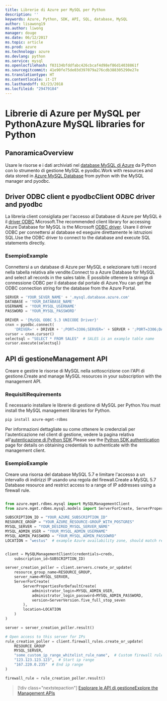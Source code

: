 ```yaml
---
title: Librerie di Azure per MySQL per Python
description: ''
keywords: Azure, Python, SDK, API, SQL, database, MySQL
author: lisawong19
ms.author: liwong
manager: douge
ms.date: 06/12/2017
ms.topic: article
ms.prod: azure
ms.technology: azure
ms.devlang: python
ms.service: mysql
ms.openlocfilehash: f03134bfddfabc426cbcaf4d98ef86d14038861f
ms.sourcegitcommit: 41e90fe75de03d397079a276cdb388305290e27e
ms.translationtype: HT
ms.contentlocale: it-IT
ms.lasthandoff: 02/23/2018
ms.locfileid: "29479184"
---
```

# <a name="azure-mysql-libraries-for-python"></a><span data-ttu-id="539ad-103">Librerie di Azure per MySQL per Python</span><span class="sxs-lookup"><span data-stu-id="539ad-103">Azure MySQL libraries for Python</span></span> 

## <a name="overview"></a><span data-ttu-id="539ad-104">Panoramica</span><span class="sxs-lookup"><span data-stu-id="539ad-104">Overview</span></span>

<span data-ttu-id="539ad-105">Usare le risorse e i dati archiviati nel [database MySQL di Azure](/azure/mysql/overview) da Python con lo strumento di gestione MySQL e pyodbc.</span><span class="sxs-lookup"><span data-stu-id="539ad-105">Work with resources and data stored in [Azure MySQL Database](/azure/mysql/overview) from python with the MySQL manager and pyodbc.</span></span>

## <a name="client-odbc-driver-and-pyodbc"></a><span data-ttu-id="539ad-106">Driver ODBC client e pyodbc</span><span class="sxs-lookup"><span data-stu-id="539ad-106">Client ODBC driver and pyodbc</span></span>

<span data-ttu-id="539ad-107">La libreria client consigliata per l'accesso al Database di Azure per MySQL è il [driver ODBC](/azure/sql-database/sql-database-connect-query-python#install-the-python-and-database-communication-libraries) Microsoft.</span><span class="sxs-lookup"><span data-stu-id="539ad-107">The recommended client library for accessing Azure Database for MySQL is the Microsoft [ODBC driver](/azure/sql-database/sql-database-connect-query-python#install-the-python-and-database-communication-libraries).</span></span> <span data-ttu-id="539ad-108">Usare il driver ODBC per connettersi al database ed eseguire direttamente le istruzioni SQL.</span><span class="sxs-lookup"><span data-stu-id="539ad-108">Use the ODBC driver to connect to the database and execute SQL statements directly.</span></span>

### <a name="example"></a><span data-ttu-id="539ad-109">Esempio</span><span class="sxs-lookup"><span data-stu-id="539ad-109">Example</span></span>

<span data-ttu-id="539ad-110">Connettersi a un database di Azure per MySQL e selezionare tutti i record nella tabella relativa alle vendite.</span><span class="sxs-lookup"><span data-stu-id="539ad-110">Connect to a Azure Database for MySQL and select all records in the sales table.</span></span> <span data-ttu-id="539ad-111">È possibile ottenere la stringa di connessione ODBC per il database dal portale di Azure.</span><span class="sxs-lookup"><span data-stu-id="539ad-111">You can get the ODBC connection string for the database from the Azure Portal.</span></span>

```python
SERVER = 'YOUR_SEVER_NAME' + '.mysql.database.azure.com'
DATABASE = 'YOUR_DATABASE_NAME'
USERNAME = 'YOUR_MYSQL_USERNAME'
PASSWORD = 'YOUR_MYSQL_PASSWORD'

DRIVER = '{MySQL ODBC 5.3 UNICODE Driver}'
cnxn = pyodbc.connect(
    'DRIVER=' + DRIVER + ';PORT=3306;SERVER=' + SERVER + ';PORT=3306;DATABASE=' + DATABASE + ';UID=' + USERNAME + ';PWD=' + PASSWORD)
cursor = cnxn.cursor()
selectsql = "SELECT * FROM SALES"  # SALES is an example table name
cursor.execute(selectsql)
```

## <a name="management-api"></a><span data-ttu-id="539ad-112">API di gestione</span><span class="sxs-lookup"><span data-stu-id="539ad-112">Management API</span></span>

<span data-ttu-id="539ad-113">Creare e gestire le risorse di MySQL nella sottoscrizione con l'API di gestione.</span><span class="sxs-lookup"><span data-stu-id="539ad-113">Create and manage MySQL resources in your subscription with the management API.</span></span>

### <a name="requirements"></a><span data-ttu-id="539ad-114">Requisiti</span><span class="sxs-lookup"><span data-stu-id="539ad-114">Requirements</span></span>
<span data-ttu-id="539ad-115">È necessario installare le librerie di gestione di MySQL per Python.</span><span class="sxs-lookup"><span data-stu-id="539ad-115">You must install the MySQL management libraries for Python.</span></span>
```bash
pip install azure-mgmt-rdbms
```

<span data-ttu-id="539ad-116">Per informazioni dettagliate su come ottenere le credenziali per l'autenticazione nel client di gestione, vedere la pagina relativa all'[autenticazione di Python SDK](https://docs.microsoft.com/python/azure/python-sdk-azure-authenticate).</span><span class="sxs-lookup"><span data-stu-id="539ad-116">Please see the [Python SDK authentication](https://docs.microsoft.com/python/azure/python-sdk-azure-authenticate) page for details on obtaining credentials to authenticate with the management client.</span></span>

### <a name="example"></a><span data-ttu-id="539ad-117">Esempio</span><span class="sxs-lookup"><span data-stu-id="539ad-117">Example</span></span>

<span data-ttu-id="539ad-118">Creare una risorsa del database MySQL 5.7 e limitare l'accesso a un intervallo di indirizzi IP usando una regola del firewall.</span><span class="sxs-lookup"><span data-stu-id="539ad-118">Create a MySQL 5.7 Database resource and restrict access to a range of IP addresses using a firewall rule.</span></span>

```python

from azure.mgmt.rdbms.mysql import MySQLManagementClient
from azure.mgmt.rdbms.mysql.models import ServerForCreate, ServerPropertiesForDefaultCreate, ServerVersion

SUBSCRIPTION_ID = "YOUR_AZURE_SUBSCRIPTION_ID"
RESOURCE_GROUP = "YOUR_AZURE_RESOURCE-GROUP_WITH_POSTGRES"
MYSQL_SERVER = "YOUR_DESIRED_MYSQL_SERVER_NAME"
MYSQL_ADMIN_USER = "YOUR_MYSQL_ADMIN_USERNAME"
MYSQL_ADMIN_PASSWORD = "YOUR_MYSQL_ADMIN_PASSOWRD"
LOCATION = "westus"  # example Azure availability zone, should match resource group


client = MySQLManagementClient(credentials=creds,
    subscription_id=SUBSCRIPTION_ID)

server_creation_poller = client.servers.create_or_update(
    resource_group_name=RESOURCE_GROUP,
    server_name=MYSQL_SERVER,
    ServerForCreate(
        ServerPropertiesForDefaultCreate(
            administrator_login=MYSQL_ADMIN_USER,
            administrator_login_password=MYSQL_ADMIN_PASSWORD,
            version=ServerVersion.five_full_stop_seven
        ),
        location=LOCATION
    )
)

server = server_creation_poller.result()

# Open access to this server for IPs
rule_creation_poller = client.firewall_rules.create_or_update(
    RESOURCE_GROUP
    MYSQL_SERVER,
    "some_custom_ip_range_whitelist_rule_name",  # Custom firewall rule name
    "123.123.123.123",  # Start ip range
    "167.220.0.235"  # End ip range
)

firewall_rule = rule_creation_poller.result()
```

> [!div class="nextstepaction"]
> [<span data-ttu-id="539ad-119">Esplorare le API di gestione</span><span class="sxs-lookup"><span data-stu-id="539ad-119">Explore the Management APIs</span></span>](/python/api/overview/azure/mysql/management)